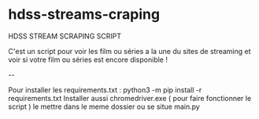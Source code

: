 # hdss-streams-craping

HDSS STREAM SCRAPING SCRIPT

C'est un script pour voir les film ou séries a la une du sites de streaming et voir si votre film ou séries est encore disponible !

--

Pour installer les requirements.txt : python3 -m pip install -r requirements.txt
Installer aussi chromedriver.exe ( pour faire fonctionner le script ) le mettre dans le meme dossier ou se situe main.py
